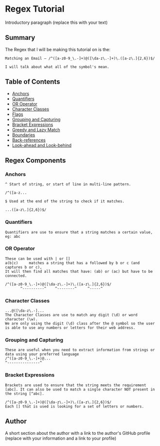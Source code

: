 # Regex Tutorial

Introductory paragraph (replace this with your text)

## Summary

The Regex that I will be making this tutorial on is the:

    Matching an Email – /^([a-z0-9_\.-]+)@([\da-z\.-]+)\.([a-z\.]{2,6})$/

    I will talk about what all of the symbol's mean.

## Table of Contents

- [Anchors](#anchors)
- [Quantifiers](#quantifiers)
- [OR Operator](#or-operator)
- [Character Classes](#character-classes)
- [Flags](#flags)
- [Grouping and Capturing](#grouping-and-capturing)
- [Bracket Expressions](#bracket-expressions)
- [Greedy and Lazy Match](#greedy-and-lazy-match)
- [Boundaries](#boundaries)
- [Back-references](#back-references)
- [Look-ahead and Look-behind](#look-ahead-and-look-behind)

## Regex Components

### Anchors

    ^ Start of string, or start of line in multi-line pattern.

    /^([a-z...

    $ Used at the end of the string to check if it matches.

    ...([a-z\.]{2,6})$/

### Quantifiers

    Quantifiers are use to ensure that a string matches a certain value, eg: abc

### OR Operator

    These can be used with | or []
    a(b|c)     matches a string that has a followed by b or c (and captures b or c),
    It will then find all matches that have: (ab) or (ac) but have to be connected.

    /^([a-z0-9_\.-]+)@([\da-z\.-]+)\.([a-z\.]{2,6})$/
           ^----------^    ^--------^     ^-----^

### Character Classes

    ...@([\da-z\.-]...
    The Character Classes are use to match any digit (\d) or word character (\w).
    We are only using the digit (\d) class after the @ symbol so the user is able to use any numbers or letters for their web address.

### Grouping and Capturing

    These are useful when you need to extract information from strings or data using your preferred language
    /^([a-z0-9_\.-]+)@...
    ^---------------^

### Bracket Expressions

    Brackets are used to ensure that the string meets the requirement [abc]. It can also be used to match a single character NOT present in the string [^abc].

    /^([a-z0-9_\.-]+)@([\da-z\.-]+)\.([a-z\.]{2,6})$/
    Each [] that is used is looking for a set of letters or numbers.

## Author

A short section about the author with a link to the author's GitHub profile (replace with your information and a link to your profile)
